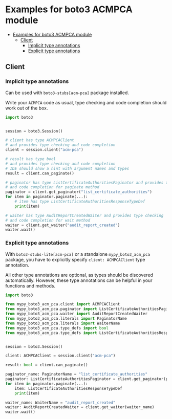 <a id="examples-for-boto3-acmpca-module"></a>

# Examples for boto3 ACMPCA module

- [Examples for boto3 ACMPCA module](#examples-for-boto3-acmpca-module)
  - [Client](#client)
    - [Implicit type annotations](#implicit-type-annotations)
    - [Explicit type annotations](#explicit-type-annotations)

<a id="client"></a>

## Client

<a id="implicit-type-annotations"></a>

### Implicit type annotations

Can be used with `boto3-stubs[acm-pca]` package installed.

Write your `ACMPCA` code as usual, type checking and code completion should
work out of the box.

```python
import boto3


session = boto3.Session()

# client has type ACMPCAClient
# and provides type checking and code completion
client = session.client("acm-pca")

# result has type bool
# and provides type checking and code completion
# IDE should show a hint with argument names and types
result = client.can_paginate()

# paginator has type ListCertificateAuthoritiesPaginator and provides type checking
# and code completion for paginate method
paginator = client.get_paginator("list_certificate_authorities")
for item in paginator.paginate(...):
    # item has type ListCertificateAuthoritiesResponseTypeDef
    print(item)

# waiter has type AuditReportCreatedWaiter and provides type checking
# and code completion for wait method
waiter = client.get_waiter("audit_report_created")
waiter.wait()
```

<a id="explicit-type-annotations"></a>

### Explicit type annotations

With `boto3-stubs-lite[acm-pca]` or a standalone `mypy_boto3_acm_pca` package,
you have to explicitly specify `client: ACMPCAClient` type annotation.

All other type annotations are optional, as types should be discovered
automatically. However, these type annotations can be helpful in your functions
and methods.

```python
import boto3

from mypy_boto3_acm_pca.client import ACMPCAClient
from mypy_boto3_acm_pca.paginator import ListCertificateAuthoritiesPaginator
from mypy_boto3_acm_pca.waiter import AuditReportCreatedWaiter
from mypy_boto3_acm_pca.literals import PaginatorName
from mypy_boto3_acm_pca.literals import WaiterName
from mypy_boto3_acm_pca.type_defs import bool
from mypy_boto3_acm_pca.type_defs import ListCertificateAuthoritiesResponseTypeDef


session = boto3.Session()

client: ACMPCAClient = session.client("acm-pca")

result: bool = client.can_paginate()

paginator_name: PaginatorName = "list_certificate_authorities"
paginator: ListCertificateAuthoritiesPaginator = client.get_paginator(paginator_name)
for item in paginator.paginate(...):
    item: ListCertificateAuthoritiesResponseTypeDef
    print(item)

waiter_name: WaiterName = "audit_report_created"
waiter: AuditReportCreatedWaiter = client.get_waiter(waiter_name)
waiter.wait()
```
